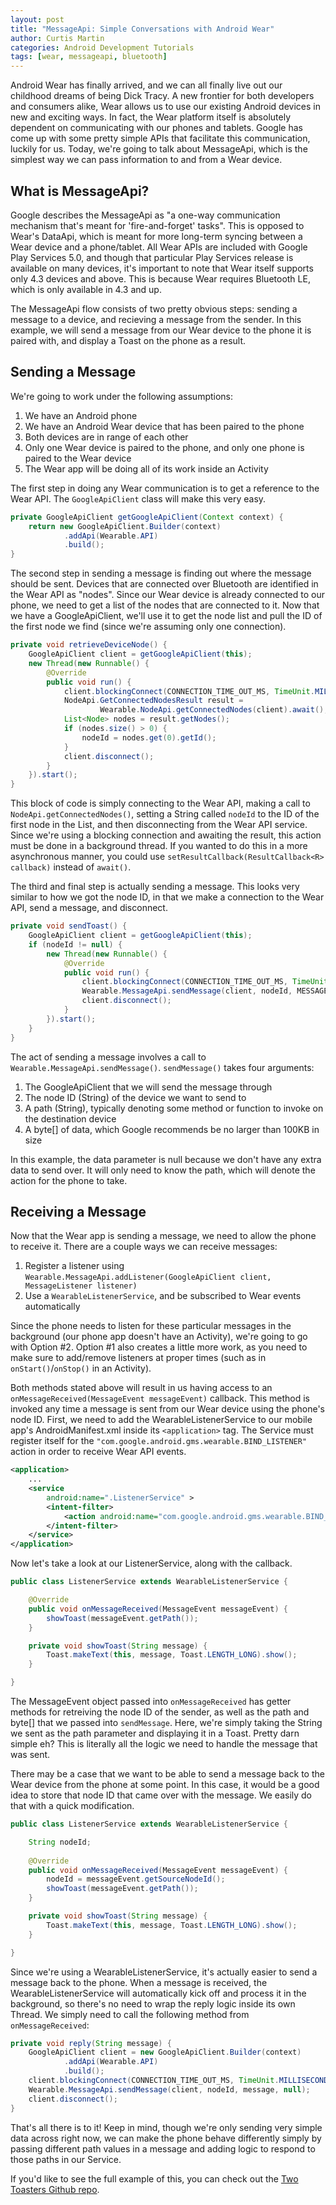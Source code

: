 ```yaml
---
layout: post
title: "MessageApi: Simple Conversations with Android Wear"
author: Curtis Martin
categories: Android Development Tutorials
tags: [wear, messageapi, bluetooth]
---
```


Android Wear has finally arrived, and we can all finally live out our childhood dreams of being Dick Tracy. A new frontier for both developers and consumers alike, Wear allows us to use our existing Android devices in new and exciting ways. In fact, the Wear platform itself is absolutely dependent on communicating with our phones and tablets. Google has come up with some pretty simple APIs that facilitate this communication, luckily for us. Today, we're going to talk about MessageApi, which is the simplest way we can pass information to and from a Wear device.<!--more-->

## What is MessageApi?

Google describes the MessageApi as "a one-way communication mechanism that's meant for 'fire-and-forget' tasks". This is opposed to Wear's DataApi, which is meant for more long-term syncing between a Wear device and a phone/tablet. All Wear APIs are included with Google Play Services 5.0, and though that particular Play Services release is available on many devices, it's important to note that Wear itself supports only 4.3 devices and above. This is because Wear requires Bluetooth LE, which is only available in 4.3 and up.

The MessageApi flow consists of two pretty obvious steps: sending a message to a device, and recieving a message from the sender. In this example, we will send a message from our Wear device to the phone it is paired with, and display a Toast on the phone as a result.

## Sending a Message

We're going to work under the following assumptions:

1. We have an Android phone
2. We have an Android Wear device that has been paired to the phone
3. Both devices are in range of each other
4. Only one Wear device is paired to the phone, and only one phone is paired to the Wear device
5. The Wear app will be doing all of its work inside an Activity

The first step in doing any Wear communication is to get a reference to the Wear API. The ```GoogleApiClient``` class will make this very easy.

```java
private GoogleApiClient getGoogleApiClient(Context context) {
    return new GoogleApiClient.Builder(context)
            .addApi(Wearable.API)
            .build();
}
```

The second step in sending a message is finding out where the message should be sent. Devices that are connected over Bluetooth are identified in the Wear API as "nodes". Since our Wear device is already connected to our phone, we need to get a list of the nodes that are connected to it. Now that we have a GoogleApiClient, we'll use it to get the node list and pull the ID of the first node we find (since we're assuming only one connection).

```java
private void retrieveDeviceNode() {
	GoogleApiClient client = getGoogleApiClient(this);
    new Thread(new Runnable() {
        @Override
        public void run() {
            client.blockingConnect(CONNECTION_TIME_OUT_MS, TimeUnit.MILLISECONDS);
            NodeApi.GetConnectedNodesResult result =
                    Wearable.NodeApi.getConnectedNodes(client).await();
            List<Node> nodes = result.getNodes();
            if (nodes.size() > 0) {
                nodeId = nodes.get(0).getId();
            }
            client.disconnect();
        }
    }).start();
}
```

This block of code is simply connecting to the Wear API, making a call to ```NodeApi.getConnectedNodes()```, setting a String called ```nodeId``` to the ID of the first node in the List, and then disconnecting from the Wear API service. Since we're using a blocking connection and awaiting the result, this action must be done in a background thread. If you wanted to do this in a more asynchronous manner, you could use ```setResultCallback(ResultCallback<R> callback)``` instead of ```await()```.

The third and final step is actually sending a message. This looks very similar to how we got the node ID, in that we make a connection to the Wear API, send a message, and disconnect.

```java
private void sendToast() {
	GoogleApiClient client = getGoogleApiClient(this);
    if (nodeId != null) {
        new Thread(new Runnable() {
            @Override
            public void run() {
                client.blockingConnect(CONNECTION_TIME_OUT_MS, TimeUnit.MILLISECONDS);
                Wearable.MessageApi.sendMessage(client, nodeId, MESSAGE, null);
                client.disconnect();
            }
        }).start();
    }
}
```

The act of sending a message involves a call to ```Wearable.MessageApi.sendMessage()```. ```sendMessage()``` takes four arguments:

1. The GoogleApiClient that we will send the message through
2. The node ID (String) of the device we want to send to
3. A path (String), typically denoting some method or function to invoke on the destination device
4. A byte[] of data, which Google recommends be no larger than 100KB in size

In this example, the data parameter is null because we don't have any extra data to send over. It will only need to know the path, which will denote the action for the phone to take.

## Receiving a Message

Now that the Wear app is sending a message, we need to allow the phone to receive it. There are a couple ways we can receive messages:

1. Register a listener using ```Wearable.MessageApi.addListener(GoogleApiClient client, MessageListener listener)```
2. Use a ```WearableListenerService```, and be subscribed to Wear events automatically

Since the phone needs to listen for these particular messages in the background (our phone app doesn't have an Activity), we're going to go with Option #2. Option #1 also creates a little more work, as you need to make sure to add/remove listeners at proper times (such as in ```onStart()```/```onStop()``` in an Activity).

Both methods stated above will result in us having access to an ```onMessageReceived(MessageEvent messageEvent)``` callback. This method is invoked any time a message is sent from our Wear device using the phone's node ID. First, we need to add the WearableListenerService to our mobile app's AndroidManifest.xml inside its ```<application>``` tag. The Service must register itself for the ```"com.google.android.gms.wearable.BIND_LISTENER"``` action in order to receive Wear API events.

```xml
<application>
	...
	<service
        android:name=".ListenerService" >
        <intent-filter>
            <action android:name="com.google.android.gms.wearable.BIND_LISTENER" />
        </intent-filter>
    </service>
</application>
```

Now let's take a look at our ListenerService, along with the callback.

```java
public class ListenerService extends WearableListenerService {

    @Override
    public void onMessageReceived(MessageEvent messageEvent) {
        showToast(messageEvent.getPath());
    }

    private void showToast(String message) {
        Toast.makeText(this, message, Toast.LENGTH_LONG).show();
    }

}
```

The MessageEvent object passed into ```onMessageReceived``` has getter methods for retreiving the node ID of the sender, as well as the path and byte[] that we passed into ```sendMessage```. Here, we're simply taking the String we sent as the path parameter and displaying it in a Toast. Pretty darn simple eh? This is literally all the logic we need to handle the message that was sent.

There may be a case that we want to be able to send a message back to the Wear device from the phone at some point. In this case, it would be a good idea to store that node ID that came over with the message. We easily do that with a quick modification.

```java
public class ListenerService extends WearableListenerService {

    String nodeId;
    
    @Override
    public void onMessageReceived(MessageEvent messageEvent) {
        nodeId = messageEvent.getSourceNodeId();
        showToast(messageEvent.getPath());
    }

    private void showToast(String message) {
        Toast.makeText(this, message, Toast.LENGTH_LONG).show();
    }

}
```

Since we're using a WearableListenerService, it's actually easier to send a message back to the phone. When a message is received, the WearableListenerService will automatically kick off and process it in the background, so there's no need to wrap the reply logic inside its own Thread. We simply need to call the following method from ```onMessageReceived```:

```java
private void reply(String message) {
	GoogleApiClient client = new GoogleApiClient.Builder(context)
			.addApi(Wearable.API)
            .build();
	client.blockingConnect(CONNECTION_TIME_OUT_MS, TimeUnit.MILLISECONDS);
    Wearable.MessageApi.sendMessage(client, nodeId, message, null);
    client.disconnect();
}
```

That's all there is to it! Keep in mind, though we're only sending very simple data across right now, we can make the phone behave differently simply by passing different path values in a message and adding logic to respond to those paths in our Service.

If you'd like to see the full example of this, you can check out the [Two Toasters Github repo](https://github.com/twotoasters/Wear-MessageApiDemo).
